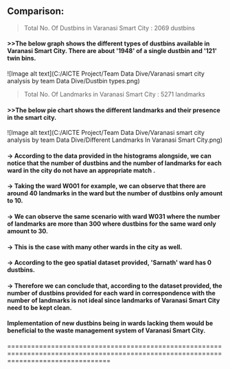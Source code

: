 ## Comparison:

>Total No. Of Dustbins in Varanasi Smart City : 2069 dustbins
#### >>The below graph shows the different types of dustbins available in Varanasi Smart City. There are about '1948' of a single dustbin and '121' twin bins.

![Image alt text](C:/AICTE Project/Team Data Dive/Varanasi smart city analysis by team Data Dive/Dustbin types.png)

 

>Total No. Of Landmarks in Varanasi Smart City : 5271 landmarks
#### >>The below pie chart shows the different landmarks and their presence in the smart city.

![Image alt text](C:/AICTE Project/Team Data Dive/Varanasi smart city analysis by team Data Dive/Different Landmarks In Varanasi Smart City.png)




#### -> According to the data provided in the histograms alongside, we can notice that the number of dustbins and the number of landmarks for each ward in the city do not have an appropriate match . 

#### -> Taking the ward W001 for example, we can observe that there are around 40 landmarks in the ward but the number of dustbins only amount to 10.

#### -> We can observe the same scenario with ward W031 where the number of landmarks are more than 300 where dustbins for the same ward only amount to 30.

#### -> This is the case with many other wards in the city as well. 

#### -> According to the geo spatial dataset provided, __'Sarnath' ward has 0 dustbins__.

#### -> Therefore we can conclude that, according to the dataset provided, the number of dustbins provided for each ward in correspondence with the number of landmarks is not ideal since landmarks of Varanasi Smart City need to be kept clean. 


#### __Implementation of new dustbins being in wards lacking them would be beneficial to the waste management system of Varanasi Smart City.__ 


======================================================================================================================================
